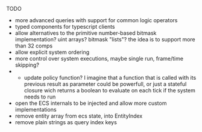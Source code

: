TODO
- more advanced queries with support for common logic operators
- typed components for typescript clients
- allow alternatives to the primitive number-based bitmask implementation? uint arrays? bitmask "lists"? the idea is to support more than 32 comps
- allow explicit system ordering
- more control over system executions, maybe single run, frame/time skipping? 
- - update policy function? I imagine that a function that is called with its previous result as parameter could be powerfull, or just a stateful closure wich returns a boolean to evaluate on each tick if the system needs to run 
- open the ECS internals to be injected and allow more custom implementations
- remove entity array from ecs state, into EntityIndex
- remove plain strings as query index keys